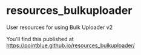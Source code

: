 # resources_bulkuploader
User resources for using Bulk Uploader v2 

You'll find this published at https://pointblue.github.io/resources_bulkuploader/
